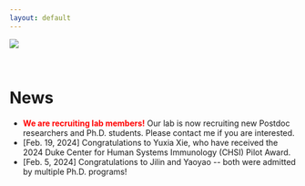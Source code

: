 ```yaml
---
layout: default
---
```


<img src="./files/lab-photo-2.jpg" style="float:center; margin-right:50px;">


&nbsp;

# News

- <span style="color:red"> **We are recruiting lab members!** </span>
Our lab is now recruiting new Postdoc researchers and Ph.D. students. Please contact me if you are interested.
- [Feb. 19, 2024] Congratulations to Yuxia Xie, who have received the 2024 Duke Center for Human Systems Immunology (CHSI) Pilot Award.
- [Feb. 5, 2024] Congratulations to Jilin and Yaoyao -- both were admitted by multiple Ph.D. programs!

